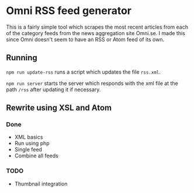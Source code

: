 # Omni RSS feed generator

This is a fairly simple tool which scrapes the most recent articles from each of the category feeds from the news aggregation site Omni.se.
I made this since Omni doesn't seem to have an RSS or Atom feed of its own.

## Running

`npm run update-rss` runs a script which updates the file `rss.xml`.

`npm run server` starts the server which responds with the xml file at the path `/rss` after updating it if necessary.

## Rewrite using XSL and Atom

### Done

- XML basics
- Run using php
- Single feed
- Combine all feeds

### TODO

- Thumbnail integration
